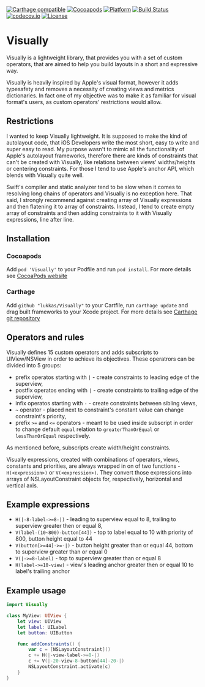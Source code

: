 [![Carthage compatible](https://img.shields.io/badge/Carthage-Compatible-brightgreen.svg?style=flat)](https://github.com/Carthage/Carthage)
[![Cocoapods](https://img.shields.io/cocoapods/v/Visually.svg?style=flat)](https://cocoapods.org/pods/Visually)
[![Platform](https://img.shields.io/cocoapods/p/Visually.svg?style=flat)](https://cocoapods.org/pods/Visually)
[![Build Status](https://travis-ci.org/lukkas/Visually.svg)](https://travis-ci.org/codecov/example-swift) 
[![codecov.io](https://codecov.io/gh/lukkas/Visually/branch/master/graphs/badge.svg)](https://codecov.io/gh/codecov/example-swift/branch/master)
[![License](https://img.shields.io/cocoapods/l/Visually.svg?style=flat)](https://cocoapods.org/pods/Visually)

# Visually

Visually is a lightweight library, that provides you with a set of custom operators, that are aimed to help you build layouts in a short and expressive way. 

Visually is heavily inspired by Apple's visual format, however it adds typesafety and removes a necessity of creating views and metrics dictionaries. In fact one of my objective was to make it as familiar for visual format's users, as custom operators' restrictions would allow.

## Restrictions

I wanted to keep Visually lightweight. It is supposed to make the kind of autolayout code, that iOS Developers write the most short, easy to write and super easy to read. My purpose wasn't to mimic all the functionality of Apple's autolayout frameworks, therefore there are kinds of constraints that can't be created with Visually, like relations between views' widths/heights or centering constraints. For those I tend to use Apple's anchor API, which blends with Visually quite well.

Swift's compiler and static analyzer tend to be slow when it comes to resolving long chains of operators and Visually is no exception here. That said, I strongly recommend against creating array of Visually expressions and then flatening it to array of constraints. Instead, I tend to create empty array of constraints and then adding constraints to it with Visually expressions, line after line.

## Installation

### Cocoapods

Add `pod 'Visually'` to your Podfile and run `pod install`.
For more details see [CocoaPods website](http://cocoapods.org)

### Carthage

Add `github "lukkas/Visually"` to your Cartfile, run `carthage update` and drag built frameworks to your Xcode project.
For more details see [Carthage git repository](https://github.com/Carthage/Carthage)

## Operators and rules

Visually defines 15 custom operators and adds subscripts to UIView/NSView in order to achieve its objectives. These operatrors can be divided into 5 groups:
- prefix operatos starting with `|` - create constraints to leading edge of the superview,
- postfix operatos ending with `|` - create constraints to trailing edge of the superview,
- infix operatos starting with `-` - create constraints between sibling views,
- `~` operator - placed next to constraint's constant value can change constraint's priority,
- prefix `>=` and `<=` operators - meant to be used inside subscript in order to change default `equal` relation to `greaterThanOrEqual` or `lessThanOrEqual` respectively.

As mentioned before, subscripts create width/height constraints.

Visually expressions, created with combinations of operators, views, constants and priorities, are always wrapped in on of two functions - `H(<expression>)` or `V(<expression>)`. They convert those expressions into arrays of NSLayoutConstraint objects for, respectively, horizontal and vertical axis.

## Example expressions

- `H(|-8-label->=8-|)` - leading to superview equal to 8, trailing to superview greater then or equal 8,
- `V(label-(10~800)-button[44])` - top to label equal to 10 with priority of 800, button height equal to 44
- `V(button[>=44]->=-|)` - button height greater than or equal 44, bottom to superview greater than or equal 0
- `V(|->=8-label)` - top to superview greater than or equal 8
- `H(label->=10-view)` - view's leading anchor greater then or equal 10 to label's trailing anchor

## Example usage

```swift
import Visually

class MyView: UIView {
    let view: UIView
    let label: UILabel
    let button: UIButton

    func addConstraints() {
        var c = [NSLayoutConstraint]()
        c += H(|-view-label->=8-|)
        c += V(|-20-view-8-button[44]-20-|)
        NSLayoutConstraint.activate(c)
    }
}
```
